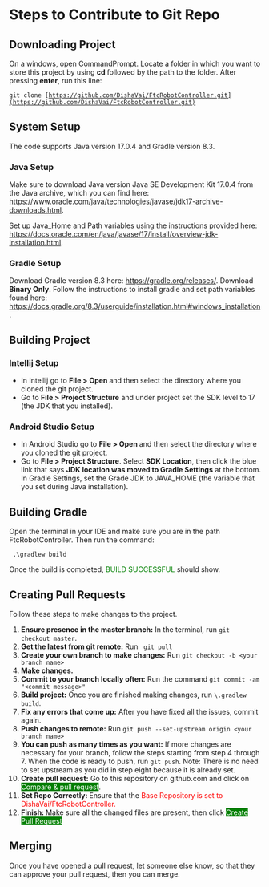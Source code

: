 # Steps to Contribute to Git Repo
## Downloading Project
On a windows, open CommandPrompt. Locate a folder in which you want to store
this project by using <strong> cd </strong> followed by the path to the folder.
After pressing <b> enter</b>, run this line:

<code>git clone [https://github.com/DishaVai/FtcRobotController.git](https://github.com/DishaVai/FtcRobotController.git)</code>

## System Setup
The code supports Java version 17.0.4 and Gradle version 8.3.

### Java Setup
Make sure to download Java version Java SE Development Kit 17.0.4 from the Java
archive, which you can find here: https://www.oracle.com/java/technologies/javase/jdk17-archive-downloads.html.

Set up Java_Home and Path variables using the instructions provided here:
https://docs.oracle.com/en/java/javase/17/install/overview-jdk-installation.html.

### Gradle Setup
Download Gradle version 8.3 here: https://gradle.org/releases/. Download
<b> Binary Only</b>. Follow the instructions to install gradle 
and set path variables found here: https://docs.gradle.org/8.3/userguide/installation.html#windows_installation.

## Building Project
### Intellij Setup
<ul>
<li> In Intellij go to <b> File > Open </b> and then select the directory
where you cloned the git project.</li>
<li>Go to <b>File > Project Structure</b> and under project set the SDK level to 17
 (the JDK that you installed).</li>
</ul>

### Android Studio Setup
<ul>
<li> In Android Studio go to <b> File > Open </b> and then select the directory
where you cloned the git project.</li>
<li> Go to <b>File > Project Structure</b>. Select <b>SDK Location</b>, then click
the blue link that says <b>JDK location was moved to Gradle Settings</b> at the bottom.
In Gradle Settings, set the Grade JDK to JAVA_HOME (the variable that you set during
Java installation).
</li>
</ul>

## Building Gradle
Open the terminal in your IDE and make sure you are in the path FtcRobotController.
Then run the command:

<code> .\gradlew build </code>

Once the build is completed, <span style = "color: green;"> BUILD SUCCESSFUL </span>
should show.

## Creating Pull Requests
Follow these steps to make changes to the project.
<ol>
<li><b>Ensure presence in the master branch:</b> In the terminal, run
<code>git checkout master</code>.</li>
<li><b>Get the latest from git remote:</b> Run <code> git pull</code></li>
<li><b>Create your own branch to make changes:</b> Run 
<code>git checkout -b &lt;your branch name&gt; </code></li>
<li><b>Make changes.</b></li>
<li><b>Commit to your branch locally often:</b> Run the command
<code>git commit -am "&lt;commit message&gt;"</code></li>
<li><b>Build project:</b> Once you are finished making changes, run
<code>\.gradlew build</code>.</li>
<li><b>Fix any errors that come up:</b> After you have fixed all the issues,
 commit again.</li>
<li><b>Push changes to remote:</b> Run <code>git push --set-upstream origin &lt;your branch name&gt;</code></li>
<li><b>You can push as many times as you want:</b> If more changes are necessary
for your branch, follow the steps starting from step 4 through 7. When the code is ready
to push, run <code>git push</code>. Note: There is no need to set upstream as you did in step eight
because it is already set.</li>
<li><b>Create pull request:</b> Go to this repository on github.com and click on <span style = "background-color:green; color:white;"> Compare & pull
request</span>.</li>
<li><b>Set Repo Correctly: </b>Ensure that the <span style = "color: red;"> Base Repository is set to DishaVai/FtcRobotController.</span> </li>
<li> <b>Finish: </b> Make sure all the changed files are present, then click <span style = "background-color:green; color:white;"> Create Pull Request </span></li>
</ol>

## Merging
Once you have opened a pull request, let someone else know, so that they can approve your pull request, then you can merge.